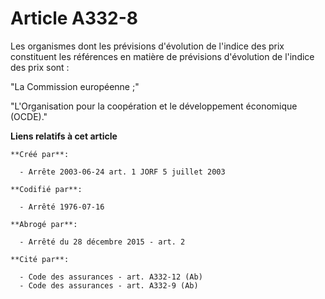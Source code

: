# Article A332-8

Les organismes dont les prévisions d'évolution de l'indice des prix constituent les références en matière de prévisions
d'évolution de l'indice des prix sont :

"La Commission européenne ;"

"L'Organisation pour la coopération et le développement économique (OCDE)."

**Liens relatifs à cet article**

	**Créé par**:

	  - Arrête 2003-06-24 art. 1 JORF 5 juillet 2003

	**Codifié par**:

	  - Arrêté 1976-07-16

	**Abrogé par**:

	  - Arrêté du 28 décembre 2015 - art. 2

	**Cité par**:

	  - Code des assurances - art. A332-12 (Ab)
	  - Code des assurances - art. A332-9 (Ab)

